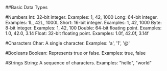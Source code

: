 ##Basic Data Types

#Numbers
Int: 32-bit integer. Examples: 1, 42, 1000
Long: 64-bit integer. Examples: 1L, 42L, 1000L
Short: 16-bit integer. Examples: 1, 42, 1000
Byte: 8-bit integer. Examples: 1, 42, 100
Double: 64-bit floating point. Examples: 1.0, 42.0, 3.14
Float: 32-bit floating point. Examples: 1.0f, 42.0f, 3.14f

#Characters
Char: A single character. Examples: 'a', '1', '@'

#Booleans
Boolean: Represents true or false. Examples: true, false

#Strings
String: A sequence of characters. Examples: "hello", "world"
